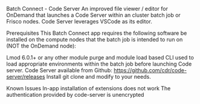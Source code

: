 Batch Connect - Code Server
An improved file viewer / editor for OnDemand that launches a Code Server within an cluster batch job or Frisco nodes. Code Server leverages VSCode as its editor.

Prerequisites
This Batch Connect app requires the following software be installed on the compute nodes that the batch job is intended to run on (NOT the OnDemand node):

Lmod 6.0.1+ or any other module purge and module load <modules> based CLI used to load appropriate environments within the batch job before launching Code server.
Code Server available from Github: https://github.com/cdr/code-server/releases
Install
git clone and modify to your needs.

Known Issues
In-app installation of extensions does not work
The authentication provided by code-server is unencrypted
